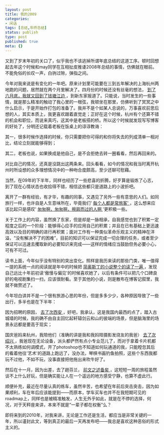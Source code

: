 ```yaml
---
layout: post
title: 我的2009
categories:
- 闲话
tags: [总结,年终总结]
status: publish
type: post
published: true
meta: {}
---
```

又到了岁末年初的关口了，似乎我也不该逃掉所谓年底总结的这道工序。顿时回想起去年这个时候和may同学在互相扯皮推诿2008年总结的事情，仿佛就在眼前。不能免俗的长叹一声，白驹过隙，弹指之间。

今年对我来说是有变化的一年吧。原来计划里可能要在三到五年解决的上海杭州两地跑的问题，居然就在两个月里解决了。四月份的时候还没有丝毫的想法，  [ 到了六月底，我就又回到了钱塘江边 ](http://mooninsky.net/goodbye-shanghai) ，到新东家报道了。只能说，当时发生的一些事情，就是那么精准的触动了我心里的一根弦，我顿坐在那里，仿佛听到了冥冥之中什么启示，于是开始作打包的准备了。我并不是个如某人总说的，万事喜欢前思后想的人，其实本质上，我更喜欢跟着直觉走；正好在这个时候，杭州有个还算不错的机会和职位，而说来真巧，这其中是老板搭的桥。所以这个时候就发现写写博客的好处了，分明还记载着老板在饭桌上的谆谆教诲：

其一，很多时候作选择的时候，你只需要把你可得的和你将失去的列成清单一相对比，结论立刻就能够得到；

其二，老板也说，如果换成是他自己，是不会拒绝去转一圈看看，然后再回来的。

对比自己的情况，还真是没跳出这两条来。回头看看，如今的情况和我当时离开杭州时所设想的众多理想情况中的一种吻合度颇高，至少还聊可慰藉。

当然，在09年的下半年，同样也经历了一些悲喜的折腾，好歹算是锻炼了心志，到了现在心情状态也收拾得不错，相信这些都只是道路上的小波折吧。

离开了一群有经验，有才华，有趣的同事，又遇见了另外一些有意思的人们。如同旅行一样，也许自是人生意味所在，毕竟我们'  [ 每个人都是常旅客' ](http://xiami.com/song/1769064181/changlvke) ，这么想来应该比起只是感叹'  [ 匆匆啊，匆匆啊，擦肩而过的人啊 ](http://xiami.com/song/46886/congcong) '更积极一些。

关于工作上的内容，虽然换了东家，但是却是一脉相承，自我感觉也到了积累一定程度之后的一个阶段：能够得心应手的应用自己的积累；并且在已有基础上更迅速高效以及目的明确的进行再积累；面对工作有一种类似革命乐观主义的精神在洋溢，“没有解决不了的困难”，目前的知识可以保证完成一切合理的任务，或者至少保证可以迅速去攫取新的必要知识来完成——这样的情绪应当鼓励但务必要小心，可有不可过。

读书上面，今年似乎没有特别的突出变化。照样是我历来读的那些门类，唯一值得一提的系统一点的阅读就是年中的时候把  [ 简奥斯丁的小说整个的读了一遍 ](http://mooninsky.net/?s=%E5%A5%A5%E6%96%AF%E4%B8%81) ，发现自己远比十年前初读'傲慢与偏见'的时候喜欢她了，以后有条件可以把几个口碑良好的电视剧集扫一扫，应该很耐看。至于其他的小说，则是散布在博客记叙里，我就不做赘述了。

今年坦白讲并不是一个很有旅游心思的年份，但是多多少少，各种原因导致了一些出行，多半也是在下半年：

因为招聘的原因，  [ 去了次西安 ](http://mooninsky.net/xian-glance) ，好吧，我承认，这是我国内最西的点了，踏入古城墙的时候，我的确不由自主回忆起轩辕剑云和山的彼端的场景，但是脑海里的场景永远都是要高于现实；

国庆爸妈来杭州，我陪他们（准确的讲是我和我妈陪摄影发烧友的我爸）  [ 去了次绍兴 ](http://mooninsky.net/revisiting-shaoxing) ，我爸现在无论设备，派头都俨然有点小专业范儿了，而对于拿着卡片机都不太熟练如何调模式，开了photoshop也不知道如何玩通道的我，只能瞠忽其后的看着他往'艺术'的道路上跑远了，没办法，琴棋书画钓鱼拍照，这些个东西我都玩不过他，不如不玩，没事直接把他拖出来吹牛好了。

然后在十一月，因为出差，去了趟芬兰，  [ 前文之述备矣 ](http://mooninsky.net/?s=Oulu) ，这短短一周的旅程虽然谈不上什么好玩，但是确实能让人在一个遥远的地方感受宁静，也算不虚此行。

顺便补充，最近在尽量认真的练车，虽然辛苦，也希望在年前后突击突击，因为如果顺利，车在年后应该能提到——而原本，学车买车也并不在我短期可见的roadmap上，同样也是被精准触发，人生无外乎如此，就是在不停的选择，何况，对于天秤座来讲，本来不就是“一辈子都在权衡”么？

即将来到的2010年，对我来讲，无论是工作还是生活，都应当是非常关键的一年，所以谨封此文，等到真正的最后一天再发布吧——我总是喜欢这种恶俗的形式主义的。

